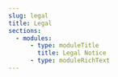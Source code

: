 ```yaml
---
slug: legal
title: Legal
sections:
  - modules:
      - type: moduleTitle
        title: Legal Notice
      - type: moduleRichText
---
```

